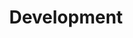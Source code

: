 ---
layout: category
title: Development
category: Development
permalink: /categories/development/
--- 